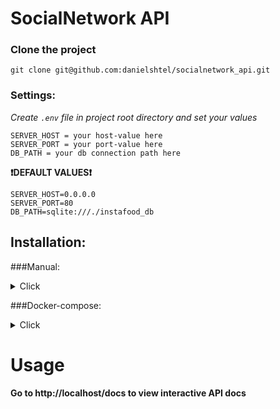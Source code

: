 # SocialNetwork API

### Clone the project

```shell
git clone git@github.com:danielshtel/socialnetwork_api.git
```

### Settings:

*Create `.env` file in project root directory and set your values*

```shell
SERVER_HOST = your host-value here
SERVER_PORT = your port-value here
DB_PATH = your db connection path here
```

**❗DEFAULT VALUES❗**

```shell
SERVER_HOST=0.0.0.0
SERVER_PORT=80
DB_PATH=sqlite:///./instafood_db
```
## Installation:
###Manual:
<details>
    <summary>Click</summary>

*1. Change directory*

```shell
cd socialnetwork_api
```

*2. Create virtual environment*

```shell
python -m venv venv
```

*3. Activate venv*

```shell
source venv/bin/activate
```

*4. Install dependencies*

```shell
pip install -r requirements.txt
```

#### Initialize database:

```shell
python database.py
```

#### Run the project:

```shell
python main.py
```

</details>

###Docker-compose:
<details>
<summary>Click</summary>

**Make sure you set environment variables in `.env`**

####To start container:
```shell
docker-compose up -d
```

####To stop container:
```shell
docker-compose stop
```

</details>

# Usage

**Go to http://localhost/docs to view interactive API docs**
